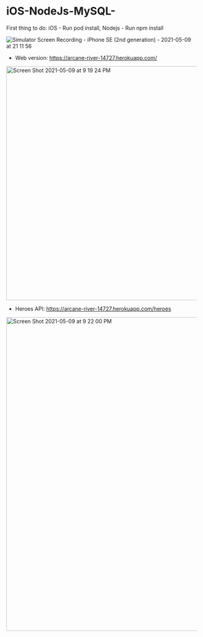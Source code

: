 # iOS-NodeJs-MySQL-

First thing to do: 
iOS - Run pod install,
Nodejs - Run npm install

![Simulator Screen Recording - iPhone SE (2nd generation) - 2021-05-09 at 21 11 56](https://user-images.githubusercontent.com/83806412/117573615-82ac0400-b10b-11eb-9c32-c739587863f7.gif)

- Web version:
https://arcane-river-14727.herokuapp.com/
<img width="618" alt="Screen Shot 2021-05-09 at 9 19 24 PM" src="https://user-images.githubusercontent.com/83806412/117573758-49c05f00-b10c-11eb-8e2d-ff151571e2ca.png">

- Heroes API:
https://arcane-river-14727.herokuapp.com/heroes
<img width="829" alt="Screen Shot 2021-05-09 at 9 22 00 PM" src="https://user-images.githubusercontent.com/83806412/117573830-9e63da00-b10c-11eb-9dc0-fff7c9f6eed1.png">
